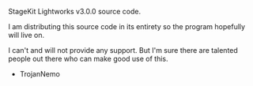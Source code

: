 StageKit Lightworks v3.0.0 source code.

I am distributing this source code in its entirety so the program hopefully will live on.

I can't and will not provide any support. But I'm sure there are talented people out there who can make good use of this.

- TrojanNemo
